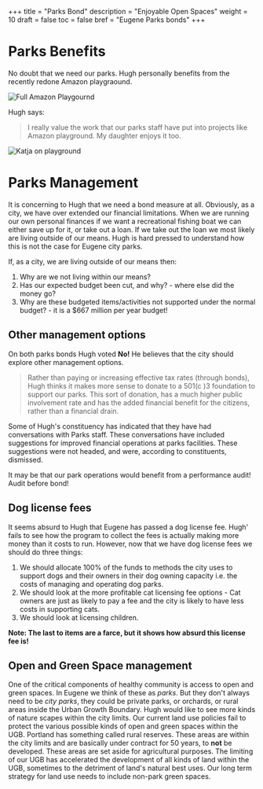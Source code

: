 +++
title = "Parks Bond"
description = "Enjoyable Open Spaces"
weight = 10
draft = false
toc = false
bref = "Eugene Parks bonds"
+++

# Parks Benefits

No doubt that we need our parks. Hugh personally benefits from the recently redone Amazon playgraound.

<img src="/img/Amazon-Park-Full.JPG" alt="Full Amazon Playgournd" />

Hugh says:

> I really value the work that our parks staff have put into projects like Amazon playground. My daughter enjoys it too.

<img src="/img/Amazon-Park-Katja.JPG" alt="Katja on playground" />

# Parks Management

It is concerning to Hugh that we need a bond measure at all. Obviously, as a city, we have over extended our financial limitations. When we are running our own personal finances if we want a recreational fishing boat we can either save up for it, or take out a loan. If we take out the loan we most likely are living outside of our means. Hugh is hard pressed to understand how this is not the case for Eugene city parks.

If, as a city, we are living outside of our means then:

1. Why are we not living within our means?
2. Has our expected budget been cut, and why? - where else did the money go?
3. Why are these budgeted items/activities not supported under the normal budget? - it is a $667 million per year budget!

## Other management options

On both parks bonds Hugh voted **No!** He believes that the city should explore other management options.

>Rather than paying or increasing effective tax rates (through bonds), Hugh thinks it makes more sense to donate to a 501(c )3 foundation to support our parks. This sort of donation, has a much higher public involvement rate and  has the added financial benefit for the citizens, rather than a financial drain.

Some of Hugh's constituency has indicated that they have had conversations with Parks staff. These conversations have included suggestions for improved financial operations at parks facilities. These suggestions were not headed, and were, according to constituents, dismissed.

It may be that our park operations would benefit from a performance audit! Audit before bond!

## Dog license fees
It seems absurd to Hugh that Eugene has passed a dog license fee. Hugh' fails to see how the program to collect the fees is actually making more money than it costs to run. However, now that we have dog license fees we should do three things:

1. We should allocate 100% of the funds to methods the city uses to support dogs and their owners in their dog owning capacity i.e. the costs of managing and operating dog parks.
2. We should look at the more profitable cat licensing fee options - Cat owners are just as likely to pay a fee and the city is likely to have less costs in supporting cats.
3. We should look at licensing children.

**Note: The last to items are a farce, but it shows how absurd this license fee is!**

## Open and Green Space management

One of the critical components of healthy community is access to open and green spaces. In Eugene we think of these as *parks*. But they don't always need to be *city parks*, they could be private parks, or orchards, or rural areas inside the Urban Growth Boundary. Hugh would like to see more kinds of nature scapes within the city limits. Our current land use policies fail to protect the various possible kinds of open and green spaces within the UGB. Portland has something called rural reserves. These areas are within the city limits and are basically under contract for 50 years, to **not** be developed. These areas are set aside for agricultural purposes. The limiting of our UGB has accelerated the development of all kinds of land within the UGB, sometimes to the detriment of land's natural best uses. Our long term strategy for land use needs to include non-park green spaces.
